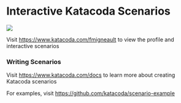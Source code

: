# Interactive Katacoda Scenarios

[![](http://shields.katacoda.com/katacoda/fmigneault/count.svg)](https://www.katacoda.com/fmigneault "Get your profile on Katacoda.com")

Visit https://www.katacoda.com/fmigneault to view the profile and interactive scenarios

### Writing Scenarios
Visit https://www.katacoda.com/docs to learn more about creating Katacoda scenarios

For examples, visit https://github.com/katacoda/scenario-example
